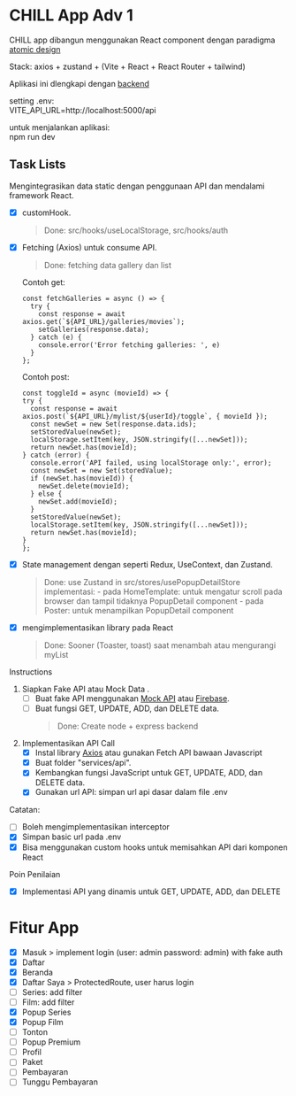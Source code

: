 # CHILL App Adv 1


CHILL app dibangun menggunakan React component dengan paradigma [atomic design](https://github.com/mfatihz/fsd15-intermediate-1/blob/main/README.md)  

Stack: axios + zustand + (Vite + React + React Router + tailwind)  

Aplikasi ini dlengkapi dengan [backend](https://github.com/mfatihz/fsd15-fe-adv1-backend)

setting .env:  
    VITE_API_URL=http://localhost:5000/api

untuk menjalankan aplikasi:  
    npm run dev

## Task Lists
Mengintegrasikan data static dengan penggunaan API dan mendalami framework React.
- [x] customHook.
    > Done: src/hooks/useLocalStorage, src/hooks/auth
- [x] Fetching (Axios) untuk consume API.
    > Done: fetching data gallery dan list

    Contoh get:
    ```
    const fetchGalleries = async () => {
      try {
        const response = await axios.get(`${API_URL}/galleries/movies`);
        setGalleries(response.data);
      } catch (e) {
        console.error('Error fetching galleries: ', e)
      }
    };
    ```

    Contoh post:
    ```
    const toggleId = async (movieId) => {
    try {
      const response = await axios.post(`${API_URL}/mylist/${userId}/toggle`, { movieId });
      const newSet = new Set(response.data.ids);
      setStoredValue(newSet);
      localStorage.setItem(key, JSON.stringify([...newSet]));
      return newSet.has(movieId);
    } catch (error) {
      console.error('API failed, using localStorage only:', error);
      const newSet = new Set(storedValue);
      if (newSet.has(movieId)) {
        newSet.delete(movieId);
      } else {
        newSet.add(movieId);
      }
      setStoredValue(newSet);
      localStorage.setItem(key, JSON.stringify([...newSet]));
      return newSet.has(movieId);
    }
  };
    ```
- [x] State management dengan seperti Redux, UseContext, dan Zustand.
    > Done: use Zustand in src/stores/usePopupDetailStore
        implementasi:
        - pada HomeTemplate: untuk mengatur scroll pada browser dan tampil tidaknya PopupDetail component
        - pada Poster: untuk menampilkan PopupDetail component
- [x] mengimplementasikan library pada React
    > Done: Sooner (Toaster, toast) saat menambah atau mengurangi myList

Instructions
1. Siapkan Fake API atau Mock Data .
    - [ ] Buat fake API menggunakan [Mock API](https://mockapi.io/) atau [Firebase](https://firebase.google.com/).
    - [ ] Buat fungsi GET, UPDATE, ADD, dan DELETE data.
        > Done: Create node + express backend
2. Implementasikan API Call
    - [x] Instal library [Axios](https://axios-http.com/docs/intro) atau gunakan Fetch API bawaan Javascript
    - [x] Buat folder "services/api".
    - [x] Kembangkan fungsi JavaScript untuk GET, UPDATE, ADD, dan DELETE data.
    - [x] Gunakan url API: simpan url api dasar dalam file .env

Catatan:
- [ ] Boleh mengimplementasikan interceptor
- [x] Simpan basic url pada .env
- [x] Bisa menggunakan custom hooks untuk memisahkan API dari komponen React

Poin Penilaian
- [x] Implementasi API yang dinamis untuk GET, UPDATE, ADD, dan DELETE


# Fitur App
- [x] Masuk
      > implement login (user: admin password: admin) with fake auth
- [x] Daftar
- [x] Beranda
- [x] Daftar Saya
      > ProtectedRoute, user harus login
- [ ] Series: add filter
- [ ] Film: add filter
- [x] Popup Series
- [x] Popup Film
- [ ] Tonton
- [ ] Popup Premium
- [ ] Profil
- [ ] Paket
- [ ] Pembayaran
- [ ] Tunggu Pembayaran
